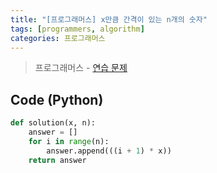 ```yaml
---
title: "[프로그래머스] x만큼 간격이 있는 n개의 숫자"
tags: [programmers, algorithm]
categories: 프로그래머스
---
```


> 프로그래머스 - [연습 문제](https://programmers.co.kr/learn/courses/30/lessons/12954)

## Code (Python)

```python
def solution(x, n):
    answer = []
    for i in range(n):
        answer.append(((i + 1) * x))
    return answer
```
